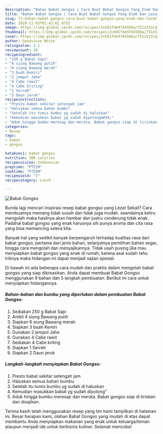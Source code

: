 ```yaml
---
description: "Bahan Babat Gongso | Cara Buat Babat Gongso Yang Enak Dan Lezat"
title: "Bahan Babat Gongso | Cara Buat Babat Gongso Yang Enak Dan Lezat"
slug: 73-bahan-babat-gongso-cara-buat-babat-gongso-yang-enak-dan-lezat
date: 2020-11-03T01:42:01.075Z
image: https://img-global.cpcdn.com/recipes/2c691fde9784566a/751x532cq70/babat-gongso-foto-resep-utama.jpg
thumbnail: https://img-global.cpcdn.com/recipes/2c691fde9784566a/751x532cq70/babat-gongso-foto-resep-utama.jpg
cover: https://img-global.cpcdn.com/recipes/2c691fde9784566a/751x532cq70/babat-gongso-foto-resep-utama.jpg
author: Genevieve White
ratingvalue: 3.1
reviewcount: 10
recipeingredient:
- "250 g Babat Sapi"
- "4 siung Bawang putih"
- "6 siung Bawang merah"
- "3 buah Kemiri"
- "2 jempol Jahe"
- "4 Cabe rawit"
- "4 Cabe kriting"
- "1 Serreh"
- "2 Daun jeruk"
recipeinstructions:
- "Presto babat sekitar setengah jam"
- "Haluskan semua bahan bumbu"
- "Setelah itu tumis bumbu yg sudah di haluskan"
- "Kemudian masukkan babat yg sudah dipotong&#34;"
- "Aduk hingga bumbu meresap dan merata. Babat gongso siap di tiriskan dan disajikan."
categories:
- Resep
tags:
- babat
- gongso

katakunci: babat gongso 
nutrition: 300 calories
recipecuisine: Indonesian
preptime: "PT21M"
cooktime: "PT55M"
recipeyield: "3"
recipecategory: Lunch

---
```



![Babat Gongso](https://img-global.cpcdn.com/recipes/2c691fde9784566a/751x532cq70/babat-gongso-foto-resep-utama.jpg)

Bunda lagi mencari inspirasi resep babat gongso yang Lezat Sekali? Cara membuatnya memang tidak susah dan tidak juga mudah. seandainya keliru mengolah maka hasilnya akan hambar dan justru cenderung tidak enak. Padahal babat gongso yang enak harusnya sih punya aroma dan cita rasa yang bisa memancing selera kita.

Banyak hal yang sedikit banyak berpengaruh terhadap kualitas rasa dari babat gongso, pertama dari jenis bahan, selanjutnya pemilihan bahan segar, hingga cara mengolah dan menyajikannya. Tidak usah pusing jika mau menyiapkan babat gongso yang enak di rumah, karena asal sudah tahu triknya maka hidangan ini dapat menjadi sajian spesial.




Di bawah ini ada beberapa cara mudah dan praktis dalam mengolah babat gongso yang siap dikreasikan. Anda dapat membuat Babat Gongso menggunakan 9 bahan dan 5 langkah pembuatan. Berikut ini cara untuk menyiapkan hidangannya.

<!--inarticleads1-->

##### Bahan-bahan dan bumbu yang diperlukan dalam pembuatan Babat Gongso:

1. Sediakan 250 g Babat Sapi
1. Ambil 4 siung Bawang putih
1. Siapkan 6 siung Bawang merah
1. Siapkan 3 buah Kemiri
1. Gunakan 2 jempol Jahe
1. Gunakan 4 Cabe rawit
1. Sediakan 4 Cabe kriting
1. Siapkan 1 Serreh
1. Siapkan 2 Daun jeruk




<!--inarticleads2-->

##### Langkah-langkah menyiapkan Babat Gongso:

1. Presto babat sekitar setengah jam
1. Haluskan semua bahan bumbu
1. Setelah itu tumis bumbu yg sudah di haluskan
1. Kemudian masukkan babat yg sudah dipotong&#34;
1. Aduk hingga bumbu meresap dan merata. Babat gongso siap di tiriskan dan disajikan.




Terima kasih telah menggunakan resep yang tim kami tampilkan di halaman ini. Besar harapan kami, olahan Babat Gongso yang mudah di atas dapat membantu Anda menyiapkan makanan yang enak untuk keluarga/teman ataupun menjadi ide untuk berbisnis kuliner. Selamat mencoba!
